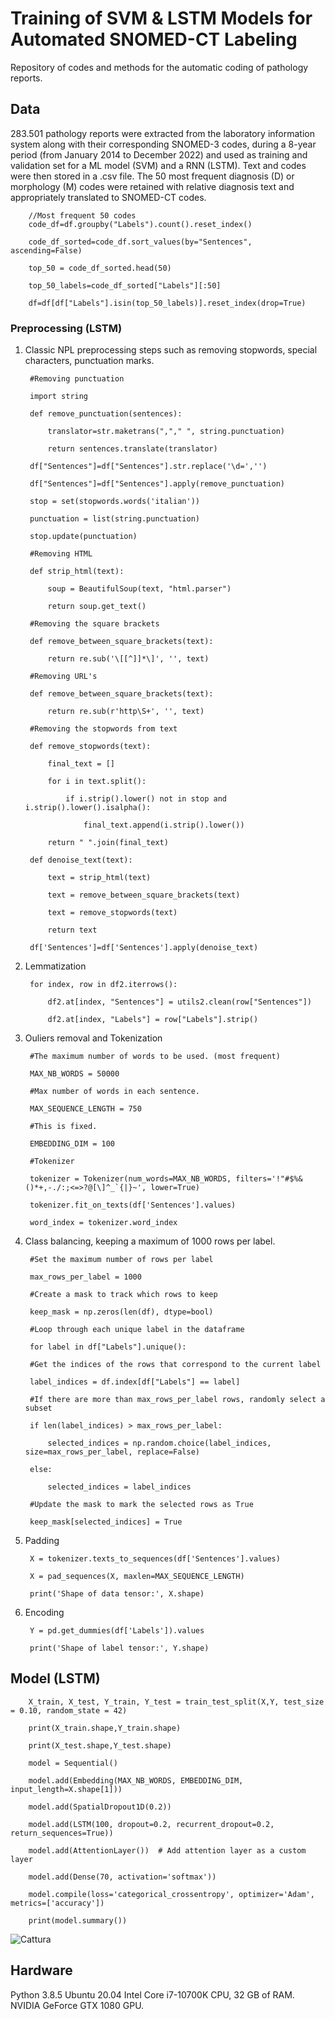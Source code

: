 # Training of SVM & LSTM Models for Automated SNOMED-CT Labeling
Repository of codes and methods for the automatic coding of pathology reports. 

## Data
283.501 pathology reports were extracted from the laboratory information system along with their corresponding SNOMED-3 codes, during a 8-year period (from January 2014 to December 2022) and used as training and validation set for a ML model (SVM) and a RNN (LSTM). Text and codes were then stored in a .csv file. The 50 most frequent diagnosis (D) or morphology (M) codes were retained with relative diagnosis text and appropriately translated to SNOMED-CT codes.  
        
        //Most frequent 50 codes
        code_df=df.groupby("Labels").count().reset_index()
        
        code_df_sorted=code_df.sort_values(by="Sentences", ascending=False)
        
        top_50 = code_df_sorted.head(50)
        
        top_50_labels=code_df_sorted["Labels"][:50]
        
        df=df[df["Labels"].isin(top_50_labels)].reset_index(drop=True)

### Preprocessing (LSTM)
1. Classic NPL preprocessing steps such as removing stopwords, special characters, punctuation marks.
        
        #Removing punctuation
        
        import string
        
        def remove_punctuation(sentences):
        
            translator=str.maketrans(","," ", string.punctuation)
            
            return sentences.translate(translator)
            
        df["Sentences"]=df["Sentences"].str.replace('\d=','')
        
        df["Sentences"]=df["Sentences"].apply(remove_punctuation)
        
        stop = set(stopwords.words('italian'))
        
        punctuation = list(string.punctuation)
        
        stop.update(punctuation)
        
        #Removing HTML
        
        def strip_html(text):
        
            soup = BeautifulSoup(text, "html.parser")
            
            return soup.get_text()
            
        #Removing the square brackets
        
        def remove_between_square_brackets(text):
        
            return re.sub('\[[^]]*\]', '', text)
            
        #Removing URL's
        
        def remove_between_square_brackets(text):
        
            return re.sub(r'http\S+', '', text)
            
        #Removing the stopwords from text
        
        def remove_stopwords(text):
        
            final_text = []
            
            for i in text.split():
            
                if i.strip().lower() not in stop and i.strip().lower().isalpha():
                
                    final_text.append(i.strip().lower())
                    
            return " ".join(final_text)
            
        def denoise_text(text):
        
            text = strip_html(text)
            
            text = remove_between_square_brackets(text)
            
            text = remove_stopwords(text)
            
            return text
            
        df['Sentences']=df['Sentences'].apply(denoise_text)

2. Lemmatization
        
        for index, row in df2.iterrows():
        
            df2.at[index, "Sentences"] = utils2.clean(row["Sentences"])
            
            df2.at[index, "Labels"] = row["Labels"].strip()

3. Ouliers removal and Tokenization
        
        #The maximum number of words to be used. (most frequent)
        
        MAX_NB_WORDS = 50000
        
        #Max number of words in each sentence.
        
        MAX_SEQUENCE_LENGTH = 750
        
        #This is fixed.
        
        EMBEDDING_DIM = 100
        
        #Tokenizer
        
        tokenizer = Tokenizer(num_words=MAX_NB_WORDS, filters='!"#$%&()*+,-./:;<=>?@[\]^_`{|}~', lower=True)
        
        tokenizer.fit_on_texts(df['Sentences'].values)
        
        word_index = tokenizer.word_index

4. Class balancing, keeping a maximum of 1000 rows per label.

        #Set the maximum number of rows per label
        
        max_rows_per_label = 1000
        
        #Create a mask to track which rows to keep
        
        keep_mask = np.zeros(len(df), dtype=bool)
        
        #Loop through each unique label in the dataframe
        
        for label in df["Labels"].unique():
    
        #Get the indices of the rows that correspond to the current label
        
        label_indices = df.index[df["Labels"] == label]
        
        #If there are more than max_rows_per_label rows, randomly select a subset
        
        if len(label_indices) > max_rows_per_label:
        
            selected_indices = np.random.choice(label_indices, size=max_rows_per_label, replace=False)
            
        else:
        
            selected_indices = label_indices
            
        #Update the mask to mark the selected rows as True
        
        keep_mask[selected_indices] = True

5. Padding
    
        X = tokenizer.texts_to_sequences(df['Sentences'].values)
        
        X = pad_sequences(X, maxlen=MAX_SEQUENCE_LENGTH)
        
        print('Shape of data tensor:', X.shape)

7. Encoding
     
        Y = pd.get_dummies(df['Labels']).values
        
        print('Shape of label tensor:', Y.shape)

## Model (LSTM)
    
        X_train, X_test, Y_train, Y_test = train_test_split(X,Y, test_size = 0.10, random_state = 42)
        
        print(X_train.shape,Y_train.shape)
        
        print(X_test.shape,Y_test.shape)
        
        model = Sequential()
        
        model.add(Embedding(MAX_NB_WORDS, EMBEDDING_DIM, input_length=X.shape[1]))
        
        model.add(SpatialDropout1D(0.2))
        
        model.add(LSTM(100, dropout=0.2, recurrent_dropout=0.2, return_sequences=True))
        
        model.add(AttentionLayer())  # Add attention layer as a custom layer
        
        model.add(Dense(70, activation='softmax'))
        
        model.compile(loss='categorical_crossentropy', optimizer='Adam', metrics=['accuracy'])
        
        print(model.summary())
![Cattura](https://github.com/Gizmopath/SVM-LSTM-models-for-automated-SNOMED-CT-labeling/assets/119873860/4338745c-bb42-4ad7-bf87-a005834ef84f)

## Hardware
Python 3.8.5
Ubuntu 20.04
Intel Core i7-10700K CPU, 32 GB of RAM. 
NVIDIA GeForce GTX 1080 GPU.

